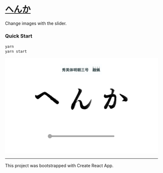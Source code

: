 # [へんか](https://henka.now.com/)

Change images with the slider.

### Quick Start

```
yarn
yarn start
```

![image](src/assets/interface.png)

---

This project was bootstrapped with Create React App.
